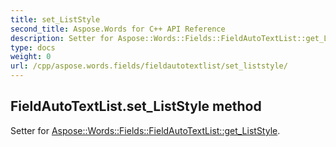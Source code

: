 ```yaml
---
title: set_ListStyle
second_title: Aspose.Words for C++ API Reference
description: Setter for Aspose::Words::Fields::FieldAutoTextList::get_ListStyle. 
type: docs
weight: 0
url: /cpp/aspose.words.fields/fieldautotextlist/set_liststyle/
---
```

## FieldAutoTextList.set_ListStyle method


Setter for [Aspose::Words::Fields::FieldAutoTextList::get_ListStyle](./get_liststyle/).

